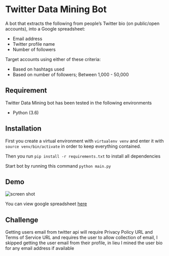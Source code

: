 # Twitter Data Mining Bot
A bot that extracts the following from people’s Twitter bio (on public/open accounts), into a Google spreadsheet:

* Email address 
* Twitter profile name 
* Number of followers

Target accounts using either of these criteria:
* Based on hashtags used
* Based on number of followers; Between 1,000 - 50,000

## Requirement

Twitter Data Mining bot has been tested in the following environments

* Python (3.6)


## Installation

First you create a virtual environment with `virtualenv venv` and enter it with `source venv/bin/activate` in order to keep everything contained. 

Then you run `pip install -r requirements.txt` to install all dependencies

Start bot by running this command `python main.py`

## Demo
![screen shot](https://user-images.githubusercontent.com/8668661/33088863-330b4250-ceef-11e7-9e9c-b4fd9ca299d8.gif)

You can view google spreadsheet [here](https://docs.google.com/spreadsheets/d/1xMJKDKP90hgihQsUaeiWiXH5KhDPNgEKuMxwSB0_79c)

## Challenge
Getting users email from twitter api will require Privacy Policy URL and Terms of Service URL and requires the user to allow collection of email, I skipped getting the user email from their profile, in lieu I mined the user bio for any email address if available  
